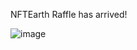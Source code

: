 NFTEarth Raffle has arrived!

![image](https://github.com/NFTEarth/rafflev2/assets/29180454/4da7e590-da93-4ec4-91d8-beee0fecdec5)
